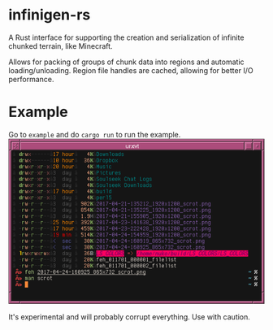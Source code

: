 # infinigen-rs
A Rust interface for supporting the creation and serialization of infinite chunked terrain, like Minecraft.

Allows for packing of groups of chunk data into regions and automatic loading/unloading. Region file handles are cached, allowing for better I/O performance.

# Example
Go to `example` and do `cargo run` to run the example.
![Screenshot](/example/scrot.png)

It's experimental and will probably corrupt everything. Use with caution.

